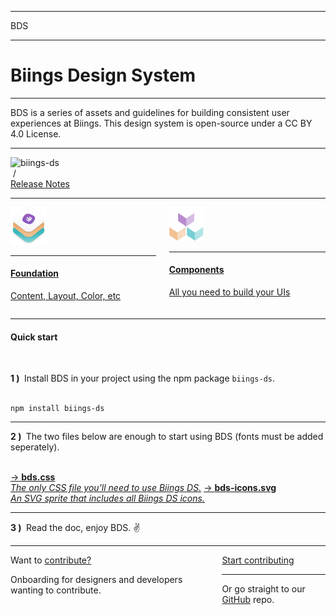 <hr class="is-hidden-tablet is-size-7">
<span class="is-relative has-background-white has-text-black is-size-4 is-size-5-mobile has-text-weight-semibold">
    <div class="has-background-primary-gradient is-mask is-overlay"></div>
    BDS
</span>
<hr class="is-marginless">
<h1 class="title is-size-3-mobile has-text-weight-bolder is-family-primary">Biings <span class="has-text-weight-light">Design System</span></h1>
<hr class="is-size-2 is-visible has-background-info-gradient">
<p class="subtitle is-3 is-size-4-mobile is-family-secondary has-text-dark">
    BDS is a series of assets and guidelines for building consistent user experiences at Biings. This design system is open-source under a CC BY 4.0 License.
</p>
<hr>

<div class="level is-mobile">
    <div class="level-left">
        <div class="level-item">
            <img src="https://img.shields.io/npm/v/biings-ds.svg?color=%23815BC3&label=npm&style=flat-square" alt="biings-ds">
        </div>
        <div class="level-item has-text-grey-light">&nbsp;/</div>
        <div class="level-item">
            <a href="#/CHANGELOG"
               class="is-size-6 has-text-weight-medium">Release Notes</a>
        </div>
    </div>
</div>

<hr>
<div class="columns">
    <div class="column is-6">
        <a href="#/content" class="box is-medium has-background-primary-gradient is-floating hover-to-popping">
            <img src="media/bds.png" width="58" class="no-zoom"/>
            <hr class="is-size-7">
            <h4 class="title has-text-white is-family-primary has-text-weight-semibold">Foundation</h4>
            <p class="subtitle is-5 has-text-white is-dimmed has-text-weight-medium">Content, Layout, Color, etc</p>
        </a>
    </div>
    <div class="column is-6">
        <a href="#/avatar" class="box is-medium has-background-dark is-raised is-floating hover-to-popping">
            <img src="media/components.png" width="55" class="no-zoom"/>
            <hr class="is-size-7">
            <h4 class="title has-text-white is-family-primary has-text-weight-semibold">Components</h4>
            <p class="subtitle is-5 has-text-white is-dimmed has-text-weight-medium">All you need to build your UIs</p>
        </a>
    </div>
</div>

<hr class="is-size-1 is-visible">

<h4 class="title is-family-primary"><strong>Quick start</strong></h4><br>

<strong>1 )&nbsp;</strong> Install BDS in your project using the npm package <code>biings-ds</code>.<br><br>

<pre><code>npm install biings-ds</code></pre>
<hr>

<strong>2 )&nbsp;</strong> The two files below are enough to start using BDS (fonts must be added seperately).<br><br>

<a href="https://raw.githubusercontent.com/biings/biings-ds/master/build/bds.css" class="box has-background-light" download>→ <strong class="is-monospace">bds.css</strong><br><i class="has-text-grey-dark">The only CSS file you'll need to use Biings DS.</i></a>
<a href="https://raw.githubusercontent.com/biings/biings-ds/master/build/bds-icons.min.svg" class="box has-background-light" download>→ <strong class="is-monospace">bds-icons.svg</strong><br><i class="has-text-grey-dark">An SVG sprite that includes all Biings DS icons.</i></a>

<hr>
<strong>3 )&nbsp;</strong> Read the doc, enjoy BDS. ✌️

<hr class="is-size-1 is-visible">

<div class="box is-popping is-large has-background-info-gradient">
    <div class="columns is-marginless is-vcentered">
        <div class="column is-6">
            <div class="title is-2 is-family-secondary is-spaced">Want to <u>contribute?</u></div>
            <p class="subtitle is-5 has-text-dark">Onboarding for designers and developers wanting to contribute.</p>
        </div>
        <div class="column is-5 is-offset-1 has-text-centered is-size-6 has-text-info-dark">
            <a href="#/contribute" class="button is-rounded is-info is-glowing is-beefy">Start contributing</a>
            <hr class="is-marginless is-wavy">
            Or go straight to our <a href="https://github.com/biings/biings-ds" class="is-underlined">GitHub</a> repo.
        </div>
    </div>
</div>

<br>
